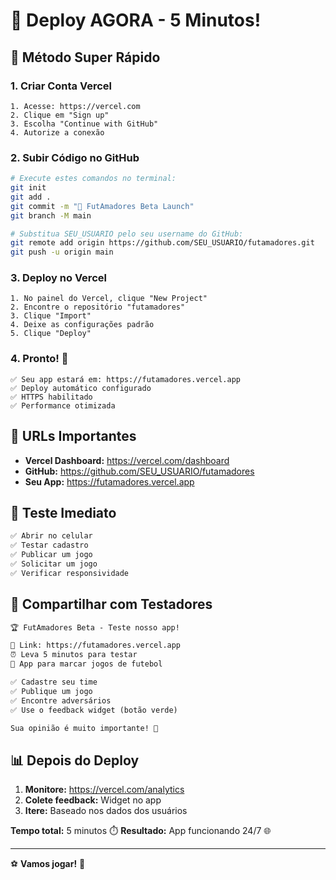 # 🚀 Deploy AGORA - 5 Minutos!

## 📱 Método Super Rápido

### 1. Criar Conta Vercel
```
1. Acesse: https://vercel.com
2. Clique em "Sign up"
3. Escolha "Continue with GitHub"
4. Autorize a conexão
```

### 2. Subir Código no GitHub
```bash
# Execute estes comandos no terminal:
git init
git add .
git commit -m "🎉 FutAmadores Beta Launch"
git branch -M main

# Substitua SEU_USUARIO pelo seu username do GitHub:
git remote add origin https://github.com/SEU_USUARIO/futamadores.git
git push -u origin main
```

### 3. Deploy no Vercel
```
1. No painel do Vercel, clique "New Project"
2. Encontre o repositório "futamadores"
3. Clique "Import"
4. Deixe as configurações padrão
5. Clique "Deploy"
```

### 4. Pronto! 🎉
```
✅ Seu app estará em: https://futamadores.vercel.app
✅ Deploy automático configurado
✅ HTTPS habilitado
✅ Performance otimizada
```

## 🔗 URLs Importantes

- **Vercel Dashboard:** https://vercel.com/dashboard
- **GitHub:** https://github.com/SEU_USUARIO/futamadores
- **Seu App:** https://futamadores.vercel.app

## 📱 Teste Imediato

```bash
✅ Abrir no celular
✅ Testar cadastro
✅ Publicar um jogo
✅ Solicitar um jogo
✅ Verificar responsividade
```

## 🎯 Compartilhar com Testadores

```markdown
🏆 FutAmadores Beta - Teste nosso app!

📱 Link: https://futamadores.vercel.app
⏰ Leva 5 minutos para testar
🎯 App para marcar jogos de futebol

✅ Cadastre seu time
✅ Publique um jogo
✅ Encontre adversários
✅ Use o feedback widget (botão verde)

Sua opinião é muito importante! 🙏
```

## 📊 Depois do Deploy

1. **Monitore:** https://vercel.com/analytics
2. **Colete feedback:** Widget no app
3. **Itere:** Baseado nos dados dos usuários

**Tempo total:** 5 minutos ⏱️
**Resultado:** App funcionando 24/7 🌐

---

⚽ **Vamos jogar!** 🚀